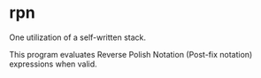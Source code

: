 # rpn
One utilization of a self-written stack.

This program evaluates Reverse Polish Notation (Post-fix notation) expressions when valid.
